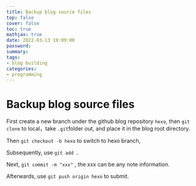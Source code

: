 ```yaml
---
title: Backup blog source files
top: false
cover: false
toc: true
mathjax: true
date: 2022-03-13 19:09:00
password:
summary:
tags:
- blog building
categories:
- programming
---
```

# Backup blog source files

First create a new branch under the github blog repository `hexo`, then `git clone` to local，take `.git`folder out, and place it in the blog root directory.

Then `git checkout -b hexo` to switch to hexo branch, 

Subsequently, use `git add .` 

Next, `git commit -m "xxx"` , the xxx can be any note information.

Afterwards, use `git push origin hexo` to submit.

